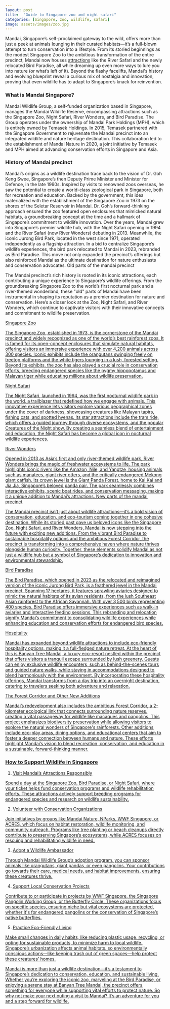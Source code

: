 ```yaml
---
layout: post
title:  "Guide to Singapore zoo and night safari"
categories: [Singapore, zoo, wildlife, safari]
image: assets/images/zoo.jpg
---
```


Mandai, Singapore’s self-proclaimed gateway to the wild, offers more than just a peek at animals lounging in their curated habitats—it’s a full-blown attempt to turn conservation into a lifestyle. From its storied beginnings as the modest Singapore Zoo to the ambitious transformation of the entire precinct, Mandai now houses [attractions](https://fromhktosg.github.io/singapore-travel-itinerary/) like the River Safari and the newly relocated Bird Paradise, all while dreaming up even more ways to lure you into nature (or what’s left of it). Beyond the flashy facelifts, Mandai's history and evolving blueprint reveal a curious mix of nostalgia and innovation, proving that even wildlife has to adapt to Singapore’s knack for reinvention.

### What is Mandai Singapore?

Mandai Wildlife Group, a self-funded organization based in Singapore, manages the Mandai Wildlife Reserve, encompassing attractions such as the Singapore Zoo, Night Safari, River Wonders, and Bird Paradise. The Group operates under the ownership of Mandai Park Holdings (MPH), which is entirely owned by Temasek Holdings. In 2015, Temasek partnered with the Singapore Government to rejuvenate the Mandai precinct into an integrated wildlife and nature heritage destination. This collaboration led to the establishment of Mandai Nature in 2020, a joint initiative by Temasek and MPH aimed at advancing conservation efforts in Singapore and Asia.

### History of Mandai precinct

Mandai’s origins as a wildlife destination trace back to the vision of Dr. Goh Keng Swee, Singapore’s then Deputy Prime Minister and Minister for Defence, in the late 1960s. Inspired by visits to renowned zoos overseas, he saw the potential to create a world-class zoological park in Singapore, both for recreation and education. Backed by the government, this idea materialized with the establishment of the Singapore Zoo in 1973 on the shores of the Seletar Reservoir in Mandai. Dr. Goh’s forward-thinking approach ensured the zoo featured open enclosures that mimicked natural habitats, a groundbreaking concept at the time and a hallmark of Singapore’s commitment to wildlife innovation.
Over the years, Mandai grew into Singapore’s premier wildlife hub, with the Night Safari opening in 1994 and the River Safari (now River Wonders) debuting in 2013. Meanwhile, the iconic Jurong Bird Park, located in the west since 1971, operated independently as a flagship attraction. In a bid to centralize Singapore’s wildlife experiences, the bird park relocated to Mandai in 2023, rebranded as Bird Paradise. This move not only expanded the precinct’s offerings but also reinforced Mandai as the ultimate destination for nature enthusiasts and conservation advocates.
Old parts of the mandai precinct

The Mandai precinct’s rich history is rooted in its iconic attractions, each contributing a unique experience to Singapore’s wildlife offerings. From the groundbreaking Singapore Zoo to the world’s first nocturnal park and a river-themed wonderland, these "old" parts of Mandai have been instrumental in shaping its reputation as a premier destination for nature and conservation. Here’s a closer look at the Zoo, Night Safari, and River Wonders, which continue to captivate visitors with their innovative concepts and commitment to wildlife preservation.

<u>Singapore Zoo<u>

The Singapore Zoo, established in 1973, is the cornerstone of the Mandai precinct and widely recognized as one of the world’s best rainforest zoos. It is famed for its open-concept enclosures that simulate natural habitats, offering visitors an immersive experience with over 4,200 animals across 300 species. Iconic exhibits include the orangutans swinging freely on treetop platforms and the white tigers lounging in a lush, forested setting. Beyond its exhibits, the zoo has also played a crucial role in conservation efforts, breeding endangered species like the pygmy hippopotamus and Malayan tiger while educating millions about wildlife preservation.

<u>Night Safari<u>

The Night Safari, launched in 1994, was the first nocturnal wildlife park in the world, a trailblazer that redefined how we engage with animals. This innovative experience lets visitors explore various geographical zones under the cover of darkness, showcasing creatures like Malayan tapirs, fishing cats, and spotted hyenas. Its star attractions include the tram ride, which offers a guided journey through diverse ecosystems, and the popular Creatures of the Night show. By creating a seamless blend of entertainment and education, the Night Safari has become a global icon in nocturnal wildlife experiences.

<u>River Wonders<u>

Opened in 2013 as Asia’s first and only river-themed wildlife park, River Wonders brings the magic of freshwater ecosystems to life. The park highlights iconic rivers like the Amazon, Nile, and Yangtze, housing animals such as manatees, giant river otters, and the critically endangered Mekong giant catfish. Its crown jewel is the Giant Panda Forest, home to Kai Kai and Jia Jia, Singapore’s beloved panda pair. The park seamlessly combines interactive exhibits, scenic boat rides, and conservation messaging, making it a unique addition to Mandai’s attractions.
New parts of the mandai precinct

The Mandai precinct isn’t just about wildlife attractions—it’s a bold vision of conservation, education, and eco-tourism coming together in one cohesive destination. While its storied past gave us beloved icons like the Singapore Zoo, Night Safari, and River Wonders, Mandai is now stepping into the future with exciting new additions. From the vibrant Bird Paradise to sustainable hospitality options and the ambitious Forest Corridor, the precinct is transforming into a comprehensive haven where nature thrives alongside human curiosity. Together, these elements solidify Mandai as not just a wildlife hub but a symbol of Singapore’s dedication to innovation and environmental stewardship.

<u>Bird Paradise<u>

The Bird Paradise, which opened in 2023 as the relocated and reimagined version of the iconic Jurong Bird Park, is a feathered jewel in the Mandai precinct. Spanning 17 hectares, it features sprawling aviaries designed to mimic the natural habitats of its avian residents, from the lush Southeast Asian rainforest to the African Savannah. With over 3,500 birds representing 400 species, Bird Paradise offers immersive experiences such as walk-in aviaries and interactive feeding sessions. This rebranding and relocation signify Mandai’s commitment to consolidating wildlife experiences while enhancing education and conservation efforts for endangered bird species.

<u>Hospitality<u>

Mandai has expanded beyond wildlife attractions to include eco-friendly hospitality options, making it a full-fledged nature retreat. At the heart of this is Banyan Tree Mandai, a luxury eco-resort nestled within the precinct that offers visitors a tranquil escape surrounded by lush greenery. Guests can enjoy exclusive wildlife encounters, such as behind-the-scenes tours and guided nature walks, while staying in accommodations designed to blend harmoniously with the environment. By incorporating these hospitality offerings, Mandai transforms from a day trip into an overnight destination, catering to travelers seeking both adventure and relaxation.

<u>The Forest Corridor and Other New Additions<u>

Mandai’s redevelopment also includes the ambitious Forest Corridor, a 2-kilometer ecological link that connects surrounding nature reserves, creating a vital passageway for wildlife like macaques and pangolins. This project emphasizes biodiversity preservation while allowing visitors to explore the natural wonders of Singapore's rainforests. Other additions include eco-play areas, dining options, and educational centers that aim to foster a deeper connection between humans and nature. These efforts highlight Mandai’s vision to blend recreation, conservation, and education in a sustainable, forward-thinking manner.

### How to Support Wildlife in Singapore

1. Visit Mandai’s Attractions Responsibly

Spend a day at the Singapore Zoo, Bird Paradise, or Night Safari, where your ticket helps fund conservation programs and wildlife rehabilitation efforts. These attractions actively support breeding programs for endangered species and research on wildlife sustainability.

2. Volunteer with Conservation Organizations

Join initiatives by groups like Mandai Nature, NParks, WWF Singapore, or ACRES, which focus on habitat restoration, wildlife monitoring, and community outreach. Programs like tree planting or beach cleanups directly contribute to preserving Singapore’s ecosystems, while ACRES focuses on rescuing and rehabilitating wildlife in need.

3. Adopt a Wildlife Ambassador

Through Mandai Wildlife Group’s adoption program, you can sponsor animals like orangutans, giant pandas, or even pangolins. Your contributions go towards their care, medical needs, and habitat improvements, ensuring these creatures thrive.


4. Support Local Conservation Projects

Contribute to or participate in projects by WWF Singapore, the Singapore Pangolin Working Group, or the Butterfly Circle. These organizations focus on specific species, ensuring niche but vital ecosystems are protected, whether it's for endangered pangolins or the conservation of Singapore’s native butterflies.

5. Practice Eco-Friendly Living

Make small changes in daily habits, like reducing plastic usage, recycling, or opting for sustainable products, to minimize harm to local wildlife. Singapore’s urbanization affects animal habitats, so environmentally conscious actions—like keeping trash out of green spaces—help protect these creatures’ homes.

Mandai is more than just a wildlife destination—it’s a testament to Singapore’s dedication to conservation, education, and sustainable living. Whether you’re exploring the iconic zoo, marveling at the Bird Paradise, or enjoying a serene stay at Banyan Tree Mandai, the precinct offers something for everyone while supporting vital efforts to protect nature. So why not make your next outing a visit to Mandai? It’s an adventure for you and a step forward for wildlife.
